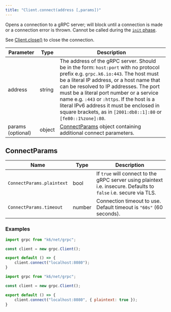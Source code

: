 ```yaml
---
title: "Client.connect(address [,params])"
---
```


Opens a connection to a gRPC server; will block until a connection is made or a connection error is thrown. Cannot be called during the [`init` phase](/using-k6/test-life-cycle).

See [Client.close()](/javascript-api/k6-net-grpc/client/client-close) to close the connection.

| Parameter | Type | Description |
|-----------|------|-------------|
| address | string | The address of the gRPC server. Should be in the form: `host:port` with no protocol prefix e.g. `grpc.k6.io:443`. The host must be a literal IP address, or a host name that can be resolved to IP addresses.  The port must be a literal port number or a service name e.g. `:443` or `:https`. If the host is a literal IPv6 address it must be enclosed in square brackets, as in `[2001:db8::1]:80` or `[fe80::1%zone]:80`. |
| params (optional) | object | [ConnectParams](#connectparams) object containing additional connect parameters. |


## ConnectParams

| Name | Type | Description |
|------|------|-------------|
| `ConnectParams.plaintext` | bool | If `true` will connect to the gRPC server using plaintext i.e. insecure. Defaults to `false` i.e. secure via TLS. |
| `ConnectParams.timeout` | number | Connection timeout to use. Default timeout is `"60s"` (60 seconds). |

### Examples

<div class="code-group" data-props='{"labels": ["Simple example"], "lineNumbers": [true]}'>

```javascript
import grpc from "k6/net/grpc";

const client = new grpc.Client();

export default () => {
    client.connect("localhost:8080");
}
```
</div>

<div class="code-group" data-props='{"labels": ["Insecure connection"], "lineNumbers": [true]}'>

```javascript
import grpc from "k6/net/grpc";

const client = new grpc.Client();

export default () => {
    client.connect("localhost:8080", { plaintext: true });
}
```
</div>
